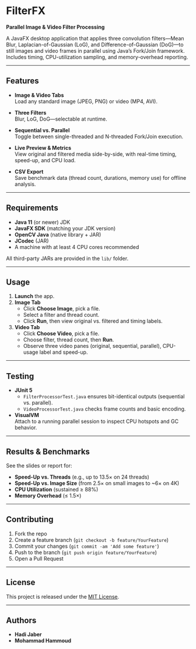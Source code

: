 # FilterFX

**Parallel Image & Video Filter Processing**

A JavaFX desktop application that applies three convolution filters—Mean Blur, Laplacian-of-Gaussian (LoG), and Difference-of-Gaussian (DoG)—to still images and video frames in parallel using Java’s Fork/Join framework. Includes timing, CPU-utilization sampling, and memory-overhead reporting.

---

## Features

- **Image & Video Tabs**  
  Load any standard image (JPEG, PNG) or video (MP4, AVI).

- **Three Filters**  
  Blur, LoG, DoG—selectable at runtime.

- **Sequential vs. Parallel**  
  Toggle between single-threaded and N-threaded Fork/Join execution.

- **Live Preview & Metrics**  
  View original and filtered media side-by-side, with real-time timing, speed-up, and CPU load.

- **CSV Export**  
  Save benchmark data (thread count, durations, memory use) for offline analysis.

---

## Requirements

- **Java 11** (or newer) JDK  
- **JavaFX SDK** (matching your JDK version)  
- **OpenCV Java** (native library + JAR)  
- **JCodec** (JAR)  
- A machine with at least 4 CPU cores recommended

All third-party JARs are provided in the `lib/` folder.

---

## Usage

1. **Launch** the app.  
2. **Image Tab**  
   - Click **Choose Image**, pick a file.  
   - Select a filter and thread count.  
   - Click **Run**, then view original vs. filtered and timing labels.  
3. **Video Tab**  
   - Click **Choose Video**, pick a file.  
   - Choose filter, thread count, then **Run**.  
   - Observe three video panes (original, sequential, parallel), CPU-usage label and speed-up.  

---

## Testing

- **JUnit 5**  
  - `FilterProcessorTest.java` ensures bit-identical outputs (sequential vs. parallel).  
  - `VideoProcessorTest.java` checks frame counts and basic encoding.  
- **VisualVM**  
  Attach to a running parallel session to inspect CPU hotspots and GC behavior.

---

## Results & Benchmarks

See the slides or report for:

- **Speed-Up vs. Threads** (e.g., up to 13.5× on 24 threads)  
- **Speed-Up vs. Image Size** (from 2.5× on small images to ~6× on 4K)  
- **CPU Utilization** (sustained ≥ 88%)  
- **Memory Overhead** (≤ 1.5×)

---

## Contributing

1. Fork the repo  
2. Create a feature branch (`git checkout -b feature/YourFeature`)  
3. Commit your changes (`git commit -am 'Add some feature'`)  
4. Push to the branch (`git push origin feature/YourFeature`)  
5. Open a Pull Request

---

## License

This project is released under the [MIT License](LICENSE).

---

## Authors

- **Hadi Jaber**
- **Mohammad Hammoud**

